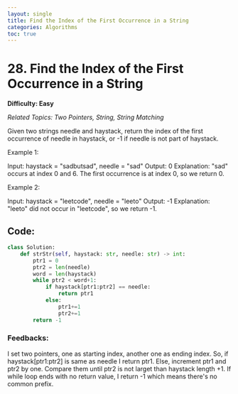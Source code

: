 ```yaml
---
layout: single
title: Find the Index of the First Occurrence in a String
categories: Algorithms
toc: true
---
```


# 28. Find the Index of the First Occurrence in a String

**Difficulty: Easy**

*Related Topics: Two Pointers, String, String Matching*

Given two strings needle and haystack, return the index of the first occurrence of needle in haystack, or -1 if needle is not part of haystack.

Example 1:

Input: haystack = "sadbutsad", needle = "sad"
Output: 0
Explanation: "sad" occurs at index 0 and 6.
The first occurrence is at index 0, so we return 0.

Example 2:

Input: haystack = "leetcode", needle = "leeto"
Output: -1
Explanation: "leeto" did not occur in "leetcode", so we return -1.

## Code:
```python
class Solution:
    def strStr(self, haystack: str, needle: str) -> int:
        ptr1 = 0
        ptr2 = len(needle)
        word = len(haystack)
        while ptr2 < word+1:
            if haystack[ptr1:ptr2] == needle:
                return ptr1
            else:
                ptr1+=1
                ptr2+=1
        return -1
```        
### Feedbacks: 
I set two pointers, one as starting index, another one as ending index. So, if haystack[ptr1:ptr2] is same as needle I return ptr1. Else,
increment ptr1 and ptr2 by one. Compare them until ptr2 is not larget than haystack length +1. If while loop ends with no return value, I return -1 
which means there's no common prefix.